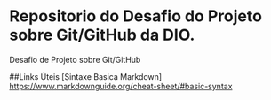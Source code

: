 # Repositorio do Desafio do Projeto sobre Git/GitHub da DIO.
Desafio de Projeto sobre Git/GitHub

##Links Úteis
[Sintaxe Basica Markdown] https://www.markdownguide.org/cheat-sheet/#basic-syntax
